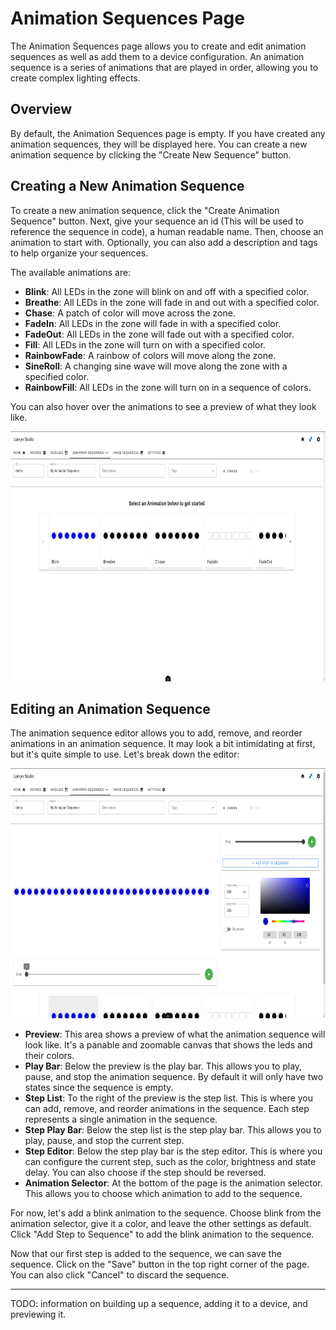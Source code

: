 # Animation Sequences Page

The Animation Sequences page allows you to create and edit animation sequences as well as add them to a device configuration. An animation sequence is a series of animations that are played in order, allowing you to create complex lighting effects.

## Overview

By default, the Animation Sequences page is empty. If you have created any animation sequences, they will be displayed here. You can create a new animation sequence by clicking the "Create New Sequence" button.

## Creating a New Animation Sequence

To create a new animation sequence, click the "Create Animation Sequence" button. Next, give your sequence an id (This will be used to reference the sequence in code), a human readable name. Then, choose an animation to start with. Optionally, you can also add a description and tags to help organize your sequences.

The available animations are:
- **Blink**: All LEDs in the zone will blink on and off with a specified color.
- **Breathe**: All LEDs in the zone will fade in and out with a specified color.
- **Chase**: A patch of color will move across the zone.
- **FadeIn**: All LEDs in the zone will fade in with a specified color.
- **FadeOut**: All LEDs in the zone will fade out with a specified color.
- **Fill**: All LEDs in the zone will turn on with a specified color.
- **RainbowFade**: A rainbow of colors will move along the zone.
- **SineRoll**: A changing sine wave will move along the zone with a specified color.
- **RainbowFill**: All LEDs in the zone will turn on in a sequence of colors.

You can also hover over the animations to see a preview of what they look like.

<img src="/lumyn-studio/new-animation-sequence.png" alt="Creating a new animation sequence" height="400px"/>

## Editing an Animation Sequence

The animation sequence editor allows you to add, remove, and reorder animations in an animation sequence. It may look a bit intimidating at first, but it's quite simple to use.
Let's break down the editor:

<img src="/lumyn-studio/animation-sequence-editor.png" alt="Animation Sequence Editor" height="400px"/>

- **Preview**: This area shows a preview of what the animation sequence will look like. It's a panable and zoomable canvas that shows the leds and their colors.
- **Play Bar**: Below the preview is the play bar. This allows you to play, pause, and stop the animation sequence. By default it will only have two states since the sequence is empty.
- **Step List**: To the right of the preview is the step list. This is where you can add, remove, and reorder animations in the sequence. Each step represents a single animation in the sequence.
- **Step Play Bar**: Below the step list is the step play bar. This allows you to play, pause, and stop the current step.
- **Step Editor**: Below the step play bar is the step editor. This is where you can configure the current step, such as the color, brightness and state delay. You can also choose if the step should be reversed.
- **Animation Selector**: At the bottom of the page is the animation selector. This allows you to choose which animation to add to the sequence.

For now, let's add a blink animation to the sequence. Choose blink from the animation selector, give it a color, and leave the other settings as default. Click "Add Step to Sequence" to add the blink animation to the sequence.

Now that our first step is added to the sequence, we can save the sequence. Click on the "Save" button in the top right corner of the page. You can also click "Cancel" to discard the sequence.

---
TODO: information on building up a sequence, adding it to a device, and previewing it.
